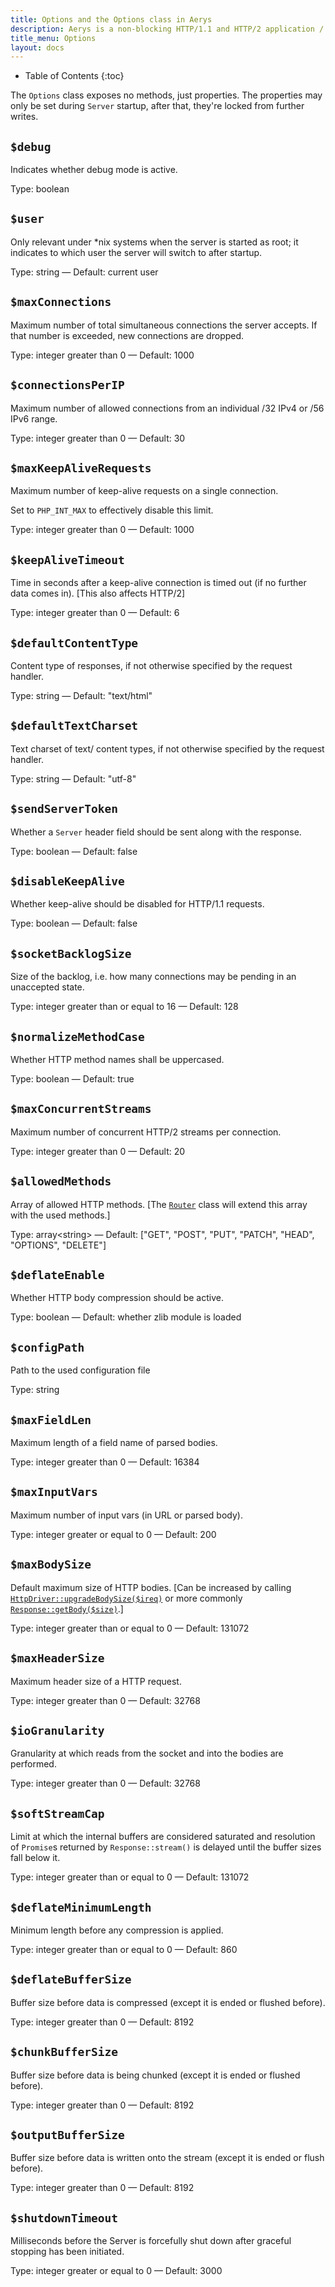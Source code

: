```yaml
---
title: Options and the Options class in Aerys
description: Aerys is a non-blocking HTTP/1.1 and HTTP/2 application / websocket / static file server.
title_menu: Options
layout: docs
---
```


* Table of Contents
{:toc}

The `Options` class exposes no methods, just properties. The properties may only be set during `Server` startup, after that, they're locked from further writes.

## `$debug`

Indicates whether debug mode is active.

Type: boolean

## `$user`

Only relevant under *nix systems when the server is started as root; it indicates to which user the server will switch to after startup.

Type: string &mdash; Default: current user

## `$maxConnections`

Maximum number of total simultaneous connections the server accepts. If that number is exceeded, new connections are dropped.

Type: integer greater than 0 &mdash; Default: 1000

## `$connectionsPerIP`

Maximum number of allowed connections from an individual /32 IPv4 or /56 IPv6 range.

Type: integer greater than 0 &mdash; Default: 30

## `$maxKeepAliveRequests`

Maximum number of keep-alive requests on a single connection.

Set to `PHP_INT_MAX` to effectively disable this limit.

Type: integer greater than 0 &mdash; Default: 1000

## `$keepAliveTimeout`

Time in seconds after a keep-alive connection is timed out (if no further data comes in). [This also affects HTTP/2]

Type: integer greater than 0 &mdash; Default: 6

## `$defaultContentType`

Content type of responses, if not otherwise specified by the request handler.

Type: string &mdash; Default: "text/html"

## `$defaultTextCharset`

Text charset of text/ content types, if not otherwise specified by the request handler.

Type: string &mdash; Default: "utf-8"

## `$sendServerToken`

Whether a `Server` header field should be sent along with the response.

Type: boolean &mdash; Default: false

## `$disableKeepAlive`

Whether keep-alive should be disabled for HTTP/1.1 requests.

Type: boolean &mdash; Default: false

## `$socketBacklogSize`

Size of the backlog, i.e. how many connections may be pending in an unaccepted state.

Type: integer greater than or equal to 16 &mdash; Default: 128

## `$normalizeMethodCase`

Whether HTTP method names shall be uppercased.

Type: boolean &mdash; Default: true

## `$maxConcurrentStreams`

Maximum number of concurrent HTTP/2 streams per connection.

Type: integer greater than 0 &mdash; Default: 20

## `$allowedMethods`

Array of allowed HTTP methods. [The [`Router`](router.html) class will extend this array with the used methods.]

Type: array&lt;string> &mdash; Default: ["GET", "POST", "PUT", "PATCH", "HEAD", "OPTIONS", "DELETE"]

## `$deflateEnable`

Whether HTTP body compression should be active.

Type: boolean &mdash; Default: whether zlib module is loaded

## `$configPath`

Path to the used configuration file

Type: string

## `$maxFieldLen`

Maximum length of a field name of parsed bodies.

Type: integer greater than 0 &mdash; Default: 16384

## `$maxInputVars`

Maximum number of input vars (in URL or parsed body).

Type: integer greater or equal to 0 &mdash; Default: 200

## `$maxBodySize`

Default maximum size of HTTP bodies. [Can be increased by calling [`HttpDriver::upgradeBodySize($ireq)`](HttpDriver.html) or more commonly [`Response::getBody($size)`](response.html).]

Type: integer greater than or equal to 0 &mdash; Default: 131072

## `$maxHeaderSize`

Maximum header size of a HTTP request.

Type: integer greater than 0 &mdash; Default: 32768

## `$ioGranularity`

Granularity at which reads from the socket and into the bodies are performed.

Type: integer greater than 0 &mdash; Default: 32768

## `$softStreamCap`

Limit at which the internal buffers are considered saturated and resolution of `Promise`s returned by `Response::stream()` is delayed until the buffer sizes fall below it.

Type: integer greater than or equal to 0 &mdash; Default: 131072

## `$deflateMinimumLength`

Minimum length before any compression is applied.

Type: integer greater than or equal to 0 &mdash; Default: 860

## `$deflateBufferSize`

Buffer size before data is compressed (except it is ended or flushed before).

Type: integer greater than 0 &mdash; Default: 8192

## `$chunkBufferSize`

Buffer size before data is being chunked (except it is ended or flushed before).

Type: integer greater than 0 &mdash; Default: 8192

## `$outputBufferSize`

Buffer size before data is written onto the stream (except it is ended or flush before).

Type: integer greater than 0 &mdash; Default: 8192

## `$shutdownTimeout`

Milliseconds before the Server is forcefully shut down after graceful stopping has been initiated.

Type: integer greater or equal to 0 &mdash; Default: 3000
